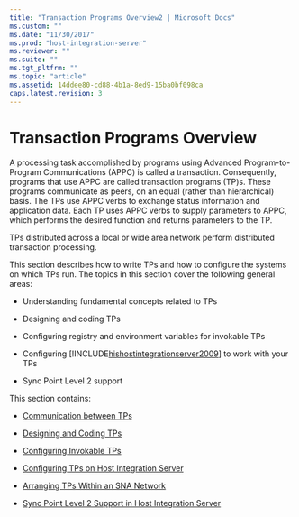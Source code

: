 ```yaml
---
title: "Transaction Programs Overview2 | Microsoft Docs"
ms.custom: ""
ms.date: "11/30/2017"
ms.prod: "host-integration-server"
ms.reviewer: ""
ms.suite: ""
ms.tgt_pltfrm: ""
ms.topic: "article"
ms.assetid: 14ddee80-cd88-4b1a-8ed9-15ba0bf098ca
caps.latest.revision: 3
---
```

# Transaction Programs Overview
A processing task accomplished by programs using Advanced Program-to-Program Communications (APPC) is called a transaction. Consequently, programs that use APPC are called transaction programs (TP)s. These programs communicate as peers, on an equal (rather than hierarchical) basis. The TPs use APPC verbs to exchange status information and application data. Each TP uses APPC verbs to supply parameters to APPC, which performs the desired function and returns parameters to the TP.  
  
 TPs distributed across a local or wide area network perform distributed transaction processing.  
  
 This section describes how to write TPs and how to configure the systems on which TPs run. The topics in this section cover the following general areas:  
  
-   Understanding fundamental concepts related to TPs  
  
-   Designing and coding TPs  
  
-   Configuring registry and environment variables for invokable TPs  
  
-   Configuring [!INCLUDE[hishostintegrationserver2009](../includes/hishostintegrationserver2009-md.md)] to work with your TPs  
  
-   Sync Point Level 2 support  
  
 This section contains:  
  
-   [Communication between TPs](../core/communication-between-tps1.md)  
  
-   [Designing and Coding TPs](../core/designing-and-coding-tps1.md)  
  
-   [Configuring Invokable TPs](../core/configuring-invokable-tps2.md)  
  
-   [Configuring TPs on Host Integration Server](../core/configuring-tps-on-host-integration-server2.md)  
  
-   [Arranging TPs Within an SNA Network](../core/arranging-tps-within-an-sna-network1.md)  
  
-   [Sync Point Level 2 Support in Host Integration Server](../core/sync-point-level-2-support-in-host-integration-server1.md)